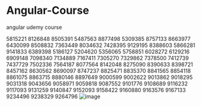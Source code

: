 # Angular-Course
angular udemy course

5815221
8126848
8505391
5487563
8877498
5309385
8757133
8663977
6430099
8508832
7363449
8034632
7428395
9129195
8388603
5866281
9141833
6389398
5186127
5204620
5356065
5758851
6028272
6129216
6909148
7098340
7134889
7167411
7305270
7329862
7378500
7412739
7437729
7502336
7564187
8077564
8142048
8275090
8390633
8398721
8457162
8630562
8690097
8747237
8825471
8835370
8841565
8854118
8861075
8863715
8880146
8897649
9000599
9002622
9013862
9018295
9031318
9043656
9058971
9059818
9087552
9101776
9108689
9116232
9117093
9131259
9140847
9152093
9158422
9160880
9163576
9167133
9234496
9238329
9264796
![image](https://github.com/rommmmzil/Angular-Course/assets/78874833/bbabbbd6-2be0-416f-8f8c-3047e6ab9d52)

